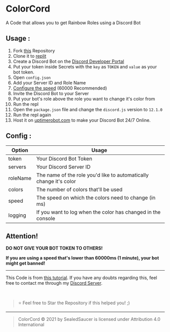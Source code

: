 # ColorCord
A Code that allows you to get Rainbow Roles using a Discord Bot

## Usage : 

1. Fork [this](https://github.com/SealedSaucer/ColorCord) Repository
2. Clone it to [replit](https://replit.com)
3. Create a Discord Bot on the [Discord Developer Portal](https://discord.com/developers)
4. Put your token inside Secrets with the `key` as `TOKEN` and `value` as your bot token.
5. Open `config.json`
6. Add your Server ID and Role Name
7. [Configure the speed](https://www.google.com/search?q=seconds+to+milliseconds+converter) (60000 Recommended)
8. Invite the Discord Bot to your Server
9. Put your bot's role above the role you want to change it's color from
10. Run the repl
11. Open the `package.json` file and change the `discord.js` version to `12.1.0`
12. Run the repl again
13. Host it on [uptimerobot.com](https://uptimerobot.com) to make your Discord Bot 24/7 Online.

## Config :

| Option        | Usage         |
| ------------- |---------------|
| token         | Your Discord Bot Token|
| servers       | Your Discord Server ID|
| roleName      | The name of the role you'd like to automatically change it's color|
| colors        | The number of colors that'll be used|
| speed         | The speed on which the colors need to change (in ms)|
| logging       | If you want to log when the color has changed in the console|

## Attention!

**DO NOT GIVE YOUR BOT TOKEN TO OTHERS!**

**If you are using a speed that's lower than 60000ms (1 minute), your bot might get banned!**

---

This Code is from [this tutorial](https://www.youtube.com). If you have any doubts regarding this, feel free to contact me through my [Discord Server](https://dsc.gg/phantom).

</br>

> ⭐ Feel free to Star the Repository if this helped you! ;)

----

> ColorCord © 2021 by SealedSaucer is licensed under Attribution 4.0 International 
